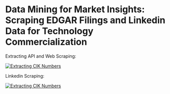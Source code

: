 # Data Mining for Market Insights: Scraping EDGAR Filings and Linkedin Data for Technology Commercialization 

Extracting API and Web Scraping:  
  
[![Extracting CIK Numbers](https://colab.research.google.com/assets/colab-badge.svg)](https://colab.research.google.com/drive/1CRyaMsybhwvNcKln116PmMDgZHxUlede?usp=sharing)

Linkedin Scraping:  
  
[![Extracting CIK Numbers](https://colab.research.google.com/assets/colab-badge.svg)](https://colab.research.google.com/drive/1hHESXGQoK85RRaHqCNlMbkbvA7w3JyVI?usp=sharing)
